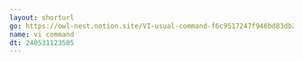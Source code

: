 ```yaml
---
layout: shorturl
go: https://owl-nest.notion.site/VI-usual-command-f6c9517247f946bd83db23261dc5ea70
name: vi command
dt: 240531123505
---
```

